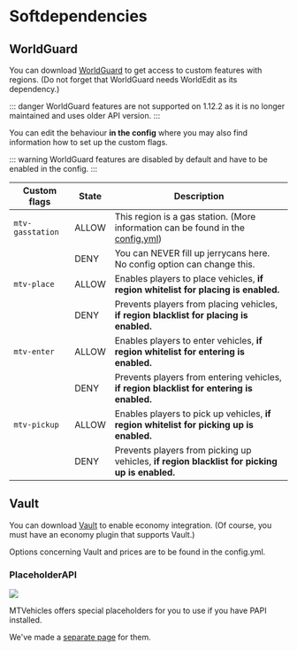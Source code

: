 # Softdependencies

## WorldGuard

You can download <a href="https://dev.bukkit.org/projects/worldguard">WorldGuard</a> to get access to custom features with regions. (Do not forget that WorldGuard needs WorldEdit as its dependency.)

::: danger
WorldGuard features are not supported on 1.12.2 as it is no longer maintained and uses older API version.
:::

You can edit the behaviour **in the config** where you may also find information how to set up the custom flags.

::: warning
WorldGuard features are disabled by default and have to be enabled in the config.
:::

| Custom flags     | State | Description                                                                                    |
|------------------|-------|------------------------------------------------------------------------------------------------|
| `mtv-gasstation` | ALLOW | This region is a gas station. (More information can be found in the [config.yml])              |
|                  | DENY  | You can NEVER fill up jerrycans here. No config option can change this.                        |
| `mtv-place`      | ALLOW | Enables players to place vehicles, **if region whitelist for placing is enabled.**             |
|                  | DENY  | Prevents players from placing vehicles, **if region blacklist for placing is enabled.**        |
| `mtv-enter`      | ALLOW | Enables players to enter vehicles, **if region whitelist for entering is enabled.**            |
|                  | DENY  | Prevents players from entering vehicles, **if region blacklist for entering is enabled.**      |
| `mtv-pickup`     | ALLOW | Enables players to pick up vehicles, **if region whitelist for picking up is enabled.**        |
|                  | DENY  | Prevents players from picking up vehicles, **if region blacklist for picking up is enabled.**  |

## Vault

You can download <a href="https://www.spigotmc.org/resources/vault.34315/">Vault</a> to enable economy integration. (Of course, you must have an economy plugin that supports Vault.)

Options concerning Vault and prices are to be found in the config.yml.

### PlaceholderAPI
![](https://img.shields.io/badge/since-v2.4.0-green)

MTVehicles offers special placeholders for you to use if you have PAPI installed.

We've made a [separate page](https://wiki.mtvehicles.eu/information/placeholders.html) for them.

[config.yml]: https://github.com/GamerJoep/MinetopiaVehicles/blob/master/src/main/resources/config.yml
